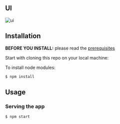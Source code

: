 ## UI
![ui](https://user-images.githubusercontent.com/74523865/130027521-6799b3e3-a685-4e32-8001-9e3460f9d8a2.png)

## Installation

**BEFORE YOU INSTALL:** please read the [prerequisites](#prerequisites)

Start with cloning this repo on your local machine:

To install node modules:

```sh
$ npm install
```
## Usage

### Serving the app

```sh
$ npm start
```

